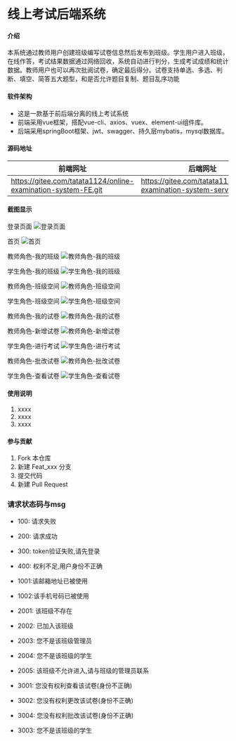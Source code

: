 # 线上考试后端系统

#### 介绍
本系统通过教师用户创建班级编写试卷信息然后发布到班级。学生用户进入班级，在线作答，考试结果数据通过网络回收，系统自动进行判分，生成考试成绩和统计数据。教师用户也可以再次批阅试卷，确定最后得分。试卷支持单选、多选、判断、填空、简答五大题型，和是否允许题目复制、题目乱序功能

#### 软件架构
- 这是一款基于前后端分离的线上考试系统
- 前端采用vue框架，搭配vue-cli、axios、vuex、element-ui组件库。
- 后端采用springBoot框架、jwt、swagger、持久层mybatis，mysql数据库。

#### 源码地址
| 前端网址  |  后端网址 |
|---|---|
| https://gitee.com/tatata1124/online-examination-system-FE.git  | https://gitee.com/tatata1124/online-examination-system-server.git  |


#### 截图显示
登录页面
![登录页面](https://images.gitee.com/uploads/images/2021/0321/173124_7908d324_7451960.png "snipaste20210321_172951.png")

首页
![首页](https://images.gitee.com/uploads/images/2021/0321/173220_9cd27950_7451960.png "snipaste20210321_173208.png")

教师角色-我的班级
![教师角色-我的班级](https://images.gitee.com/uploads/images/2021/0321/173345_6108fa9a_7451960.png "snipaste20210321_173337.png")

学生角色-我的班级
![学生角色-我的班级](https://images.gitee.com/uploads/images/2021/0321/173532_e3e22c7f_7451960.png "snipaste20210321_173521.png")

教师角色-班级空间
![教师角色-班级空间](https://images.gitee.com/uploads/images/2021/0321/180543_de5e1faf_7451960.png "snipaste20210321_180524.png")

学生角色-班级空间
![学生角色-班级空间](https://images.gitee.com/uploads/images/2021/0321/180903_cb21ced6_7451960.png "snipaste20210321_180852.png")

教师角色-我的试卷
![教师角色-我的试卷](https://images.gitee.com/uploads/images/2021/0321/181730_e3863787_7451960.png "snipaste20210321_181720.png")

教师角色-新增试卷
![教师角色-新增试卷](https://images.gitee.com/uploads/images/2021/0321/183312_3fdbf5bc_7451960.png "QQ截图20210321183224.png")

学生角色-进行考试
![学生角色-进行考试](https://images.gitee.com/uploads/images/2021/0321/182159_58e99e65_7451960.png "M$IJLK`KQCVU0X6AF0%GJK5.png")

教师角色-批改试卷
![教师角色-批改试卷](https://images.gitee.com/uploads/images/2021/0321/182446_862907e5_7451960.png "QQ截图20210321182421.png")

学生角色-查看试卷
![学生角色-查看试卷](https://images.gitee.com/uploads/images/2021/0321/182601_9d5c4d0e_7451960.png "QQ截图20210321182542.png")


#### 使用说明

1.  xxxx
2.  xxxx
3.  xxxx

#### 参与贡献

1.  Fork 本仓库
2.  新建 Feat_xxx 分支
3.  提交代码
4.  新建 Pull Request


### 请求状态码与msg

+ 100: 请求失败
+ 200: 请求成功
+ 300: token验证失败,请先登录
+ 400: 权利不足,用户身份不正确 

+ 1001:该邮箱地址已被使用
+ 1002:该手机号码已被使用

+ 2001: 该班级不存在
+ 2002: 已加入该班级
+ 2003: 您不是该班级管理员
+ 2004: 您不是该班级的学生
+ 2005: 该班级不允许进入,请与班级的管理员联系

+ 3001: 您没有权利查看该试卷(身份不正确)
+ 3002: 您没有权利更改该试卷(身份不正确)
+ 3004: 您没有权利批改该试卷(身份不正确)
+ 3003: 您不是该班级的学生

